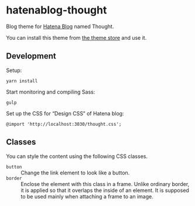 # hatenablog-thought

Blog theme for [Hatena Blog](https://hatenablog.com/) named Thought.

You can install this theme from [the theme store](http://blog.hatena.ne.jp/-/store/theme/17680117126965268278) and use it.

## Development

Setup:

```
yarn install
```

Start monitoring and compiling Sass:

```
gulp
```

Set up the CSS for “Design CSS” of Hatena blog:

```
@import 'http://localhost:3030/thought.css';
```

## Classes

You can style the content using the following CSS classes.

<dl>
  <div>
    <dt><code>button</code></dt>
    <dd>Change the link element to look like a button.</dd>
  </div>
  <div>
    <dt><code>border</code></dt>
    <dd>Enclose the element with this class in a frame. Unlike ordinary border, it is applied so that it overlaps the inside of an element. It is supposed to be used mainly when attaching a frame to an image.</dd>
  </div>
</dl>
